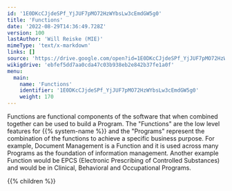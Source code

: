 ```yaml
---
id: '1E0DKcCJjdeSPf_YjJUF7pMO72HzWYbsLw3cEmdGW5g0'
title: 'Functions'
date: '2022-08-29T14:36:49.728Z'
version: 100
lastAuthor: 'Will Reiske (MIE)'
mimeType: 'text/x-markdown'
links: []
source: 'https://drive.google.com/open?id=1E0DKcCJjdeSPf_YjJUF7pMO72HzWYbsLw3cEmdGW5g0'
wikigdrive: 'ebfef5dd7aa0cda47c03b938eb2e842b37fe1a0f'
menu:
  main:
    name: 'Functions'
    identifier: '1E0DKcCJjdeSPf_YjJUF7pMO72HzWYbsLw3cEmdGW5g0'
    weight: 170
---
```

Functions are functional components of the software that when combined together can be used to build a Program.  The "Functions" are the low level features for {{% system-name %}} and the "Programs" represent the combination of the functions to achieve a specific business purpose.  For example, Document Management is a Function and it is used across many Programs as the foundation of information management.  Another example Function would be EPCS (Electronic Prescribing of Controlled Substances) and would be in Clinical, Behavioral and Occupational Programs.  

{{% children %}}
